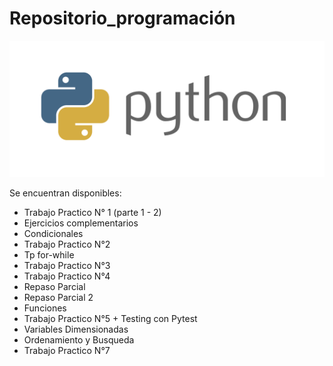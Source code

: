 # Repositorio_programación

![Imagen ilustrativa de lenguaje](phyton.png)

Se encuentran disponibles: 
- Trabajo Practico N° 1 (parte 1 - 2)
- Ejercicios complementarios
- Condicionales
- Trabajo Practico N°2
- Tp for-while
- Trabajo Practico N°3
- Trabajo Practico N°4
- Repaso Parcial
- Repaso Parcial 2
- Funciones
- Trabajo Practico N°5 + Testing con Pytest
- Variables Dimensionadas
- Ordenamiento y Busqueda
- Trabajo Practico N°7
